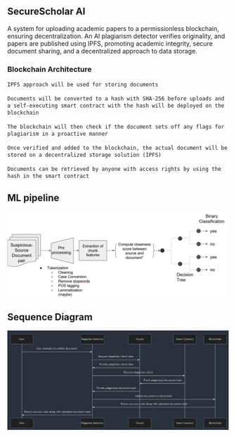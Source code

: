 ## SecureScholar AI

A system for uploading academic papers to a permissionless blockchain, ensuring decentralization. An AI plagiarism detector verifies originality, and papers are published using IPFS, promoting academic integrity, secure document sharing, and a decentralized approach to data storage.

### Blockchain Architecture​
```
IPFS approach will be used for storing documents ​

Documents will be converted to a hash with SHA-256 before uploads and a self-executing smart contract with the hash will be deployed on the blockchain​

The blockchain will then check if the document sets off any flags for plagiarism in a proactive manner​

Once verified and added to the blockchain, the actual document will be stored on a decentralized storage solution (IPFS)​

Documents can be retrieved by anyone with access rights by using the hash in the smart contract ​
```

## ML pipeline
![ML pipeline](/Diagrams/ML_pipeline.PNG?raw=true "ML pipeling")

## Sequence Diagram
![Sequence Diagram](/Diagrams/SequenceDiagram.png?raw=true "Sequence Diagram")

